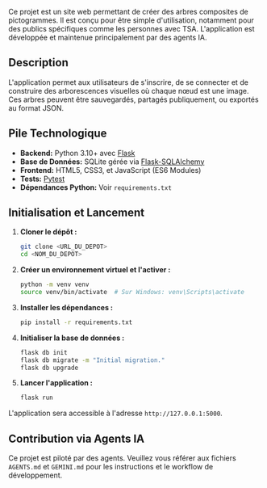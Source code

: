 Ce projet est un site web permettant de créer des arbres composites de pictogrammes. Il est conçu pour être simple d'utilisation, notamment pour des publics spécifiques comme les personnes avec TSA. L'application est développée et maintenue principalement par des agents IA.

## Description

L'application permet aux utilisateurs de s'inscrire, de se connecter et de construire des arborescences visuelles où chaque nœud est une image. Ces arbres peuvent être sauvegardés, partagés publiquement, ou exportés au format JSON.

## Pile Technologique

*   **Backend:** Python 3.10+ avec [Flask](https://flask.palletsprojects.com/)
*   **Base de Données:** SQLite gérée via [Flask-SQLAlchemy](https://flask-sqlalchemy.palletsprojects.com/)
*   **Frontend:** HTML5, CSS3, et JavaScript (ES6 Modules)
*   **Tests:** [Pytest](https://docs.pytest.org/)
*   **Dépendances Python:** Voir `requirements.txt`

## Initialisation et Lancement

1.  **Cloner le dépôt :**
    ```bash
    git clone <URL_DU_DEPOT>
    cd <NOM_DU_DEPOT>
    ```

2.  **Créer un environnement virtuel et l'activer :**
    ```bash
    python -m venv venv
    source venv/bin/activate  # Sur Windows: venv\Scripts\activate
    ```

3.  **Installer les dépendances :**
    ```bash
    pip install -r requirements.txt
    ```

4.  **Initialiser la base de données :**
    ```bash
    flask db init
    flask db migrate -m "Initial migration."
    flask db upgrade
    ```

5.  **Lancer l'application :**
    ```bash
    flask run
    ```
L'application sera accessible à l'adresse `http://127.0.0.1:5000`.

## Contribution via Agents IA

Ce projet est piloté par des agents. Veuillez vous référer aux fichiers `AGENTS.md` et `GEMINI.md` pour les instructions et le workflow de développement.